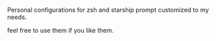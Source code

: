  Personal configurations for zsh and starship prompt customized to my needs.

 feel free to use them if you like them.